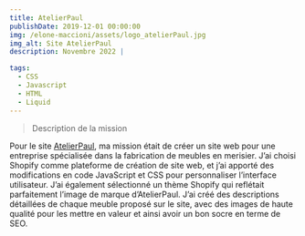 ```yaml
---
title: AtelierPaul
publishDate: 2019-12-01 00:00:00
img: /elone-maccioni/assets/logo_atelierPaul.jpg
img_alt: Site AtelierPaul
description: Novembre 2022 |

tags:
  - CSS
  - Javascript
  - HTML
  - Liquid
---
```

> Description de la mission

Pour le site <a href="https://atelierpaul.fr//">AtelierPaul</a>, ma mission était de créer un site web pour une entreprise spécialisée dans la fabrication de meubles en merisier. J’ai choisi Shopify comme plateforme de création de site web, et j’ai apporté des modifications en code JavaScript et CSS pour personnaliser l’interface utilisateur.
J’ai également sélectionné un thème Shopify qui reflétait parfaitement l’image de marque d’AtelierPaul. J’ai créé des descriptions détaillées de chaque meuble proposé sur le site, avec des images de haute qualité pour les mettre en valeur et ainsi avoir un bon socre en terme de SEO.
